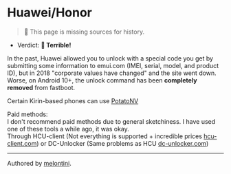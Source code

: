 # Huawei/Honor

> 🧹 This page is missing sources for history.

- Verdict: **🍅 Terrible!**

In the past, Huawei allowed you to unlock with a special code you get by submitting some information to emui.com (IMEI, serial, model, and product ID), but in 2018 "corporate values have changed" and the site went down. <br/>
Worse, on Android 10+, the unlock command has been **completely removed** from fastboot.

Certain Kirin-based phones can use [PotatoNV]

Paid methods:<br/>
I don't recommend paid methods due to general sketchiness. I have used one of these tools a while ago, it was okay.<br/>
Through HCU-client (Not everything is supported + incredible prices [hcu-client.com]) or DC-Unlocker (Same problems as HCU [dc-unlocker.com])

***
Authored by [melontini](https://github.com/melontini).

[PotatoNV]:/README.md#kirin
[hcu-client.com]:https://hcu-client.com/buy/
[dc-unlocker.com]:https://www.dc-unlocker.com/buy